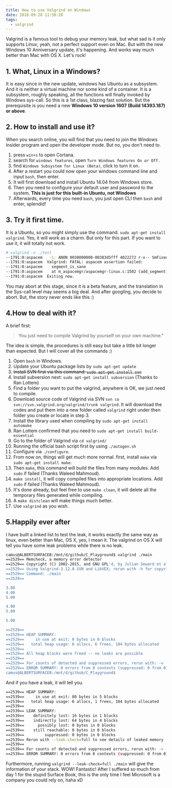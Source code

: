 ```yaml
---
title: How to use Valgrind on Windows
date: 2016-09-28 11:58:28
tags:
  - valgrind
---
```


Valgrind is a famous tool to debug your memory leak, but what sad is it only supports Linux, yeah, not a perfect support even on Mac. But with the new Windows 10 Anniversary update, it's happening. And works way much better than Mac with OS X. Let's rock!

<!--more-->

## 1. What, Linux in a Windows?
It is easy since in the new update, windows has Ubuntu as a subsystem. And it is neither a virtual machine nor some kind of a container. It is a subsystem, roughly speaking, all the functions will finally invoked by Windows sys-call. So this is a 1st class, blazing fast solution. But the prerequisite is you need a new **Windows 10 version 1607 (Build 14393.187) or above**.

## 2. How to install and use it?
When you search online, you will find that you need to join the Windows Insider program and open the developer mode. But no, you don't need to.
1. press `win+s` to open Cortana.
2. search for `windows features`, open `Turn Windows features On or Off.`
3. find `Windows Subsystem for Linux (Beta)`, click to turn it on.
4. After a restart you could now open your windows command line and input `bash`, then enter.
5. It will first download and install Ubuntu 14.04 from Windows store.
6. Then you need to configure your default user and password to the system. **This is just for this built-in Ubuntu, not Windows**
7. Afterwards, every time you need `bash`, you just open CLI then `bash` and enter, splendid!

## 3. Try it first time.
It is a Ubuntu, so you might simply use the command. `sudo apt-get install valgrind`. Yes, it will work as a charm. But only for this part. If you want to use it, it will totally not work.

```bash
# valgrind -v ./test
--1791:0:aspacem   -1: ANON 0038000000-00383d5fff 4022272 r-x-- SmFixed d=0x000 i=205168  o=0       (0) m=0 /usr/lib/valgrind/memcheck-amd64-linux
--1791:0:aspacem  Valgrind: FATAL: aspacem assertion failed:
--1791:0:aspacem    segment_is_sane
--1791:0:aspacem    at m_aspacemgr/aspacemgr-linux.c:1502 (add_segment)
--1791:0:aspacem  Exiting now.
```
You may abort at this stage, since it is a beta feature, and the translation in the Sys-call level may seems a big deal. And after googling, you decide to abort. But, the story never ends like this :)

## 4.How to deal with it?
A brief first:
>You just need to compile Valgrind by yourself on your own machine."

The idea is simple, the procedures is still easy but take a little bit longer than expected. But I will cover all the commands :)

1. Open `bash` in Windows.
2. Update your Ubuntu package lists by `sudo apt-get update`
3. ~~Install SVN first via this command: `sudo apt-get install svn`~~
4. Install subversion next: `sudo apt-get install subversion` (Thanks to Ran Lottem)
5. Find a folder you want to put the valgrind, anywhere is OK, we just need to compile.
6. Download source code of Valgrind via SVN `svn co svn://svn.valgrind.org/valgrind/trunk valgrind`. It will download the codes and put them into a new folder called `valgrind` right under then folder you create or locate in step 3.
7. Install the library used when compiling by `sudo apt-get install automake`
8. Ran Lottem confirmed that you need to `sudo apt-get install build-essential`
9. Go to the folder of Valgrind via `cd valgrind/`
10. Running the official bash script first by using `./autogen.sh`
11. Configure via `./configure`.
12. From now on, things will get much more normal. first, install `make` via `sudo apt-get install make`.
13. Then `make`, this command will build the files from many modules. Add `sudo` if failed (Thanks Waleed Mahmoud).
14. `make install`, it will copy compiled files into appropriate locations. Add `sudo` if failed (Thanks Waleed Mahmoud).
15. It's done already, but feel free to use `make clean`, it will delete all the temporary files generated while compiling.
16. A `make distclean` will make things much better.
17. Use `valgrind` as you wish.

## 5.Happily ever after
I have built a linked list to test the leak, it works exactly the same way as linux, even better than Mac, OS X, yes, I mean it. The valgrind on OS X will tell you have some leak problems while there is no leak.

```bash
camus@ALBERTSURFACEB:/mnt/d/github/C_Playground$ valgrind ./main
==2529== Memcheck, a memory error detector
==2529== Copyright (C) 2002-2015, and GNU GPL'd, by Julian Seward et al.
==2529== Using Valgrind-3.12.0.SVN and LibVEX; rerun with -h for copyright info
==2529== Command: ./main
==2529==

3.00
4.00
5.00

4.00
5.00

5.00

==2529==
==2529== HEAP SUMMARY:
==2529==     in use at exit: 0 bytes in 0 blocks
==2529==   total heap usage: 6 allocs, 6 frees, 104 bytes allocated
==2529==
==2529== All heap blocks were freed -- no leaks are possible
==2529==
==2529== For counts of detected and suppressed errors, rerun with: -v
==2529== ERROR SUMMARY: 0 errors from 0 contexts (suppressed: 0 from 0)
camus@ALBERTSURFACEB:/mnt/d/github/C_Playground$
```
And if you have a leak, it will tell you.

```bash
==2539== HEAP SUMMARY:
==2539==     in use at exit: 80 bytes in 5 blocks
==2539==   total heap usage: 6 allocs, 1 frees, 104 bytes allocated
==2539==
==2539== LEAK SUMMARY:
==2539==    definitely lost: 16 bytes in 1 blocks
==2539==    indirectly lost: 64 bytes in 4 blocks
==2539==      possibly lost: 0 bytes in 0 blocks
==2539==    still reachable: 0 bytes in 0 blocks
==2539==         suppressed: 0 bytes in 0 blocks
==2539== Rerun with --leak-check=full to see details of leaked memory
==2539==
==2539== For counts of detected and suppressed errors, rerun with: -v
==2539== ERROR SUMMARY: 0 errors from 0 contexts (suppressed: 0 from 0)
```
Furthermore, running `valgrind --leak-check=full ./main` will give the information of your stack. WOW! Fantastic! After I suffered so much from day 1 for the stupid Surface Book, this is the only time I feel Microsoft is a company you could rely on, haha xD
